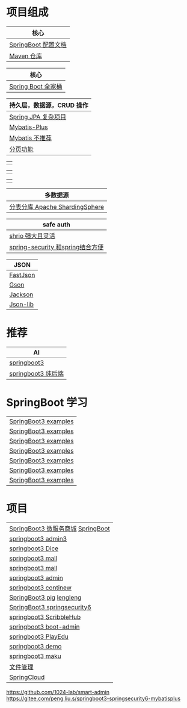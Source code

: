 # 项目组成

| 核心                                                                                               |
|--------------------------------------------------------------------------------------------------|
| [SpringBoot 配置文档](https://docs.spring.io/spring-boot/appendix/application-properties/index.html) |
| [Maven 仓库](https://mvnrepository.com/)                                                           |


| 核心                   |
|----------------------|
| [Spring  Boot 全家桶]() |

| 持久层，数据源，CRUD 操作                       |
|---------------------------------------|
| [Spring JPA 复杂项目]()                   |
| [Mybatis-Plus](https://baomidou.com/) |
| [Mybatis 不推荐]()                       |
| [分页功能](https://github.com/pagehelper) |

|      |
|------|
| []() |

|      |
|------|
| []() |

|      |
|------|
| []() |

| 多数据源                                                                     |
|--------------------------------------------------------------------------|
| [分表分库 Apache ShardingSphere]()                                           |

| safe auth                                                                 |
|---------------------------------------------------------------------------|
| [shrio 强大且灵活](https://shiro.apache.org/)                                  |
| [spring-security 和spring结合方便](https://spring.io/projects/spring-security) |

| JSON                                                   |
|--------------------------------------------------------|
| [FastJson](https://github.com/alibaba/fastjson)        |
| [Gson](https://github.com/google/gson)                 |
| [Jackson](https://github.com/FasterXML/jackson)        |
| [Json-lib](http://json-lib.sourceforge.net/index.html) |

# 推荐

| AI                                                                          |
|-----------------------------------------------------------------------------|
| [springboot3](https://github.com/dulaiduwang003/TIME-SEA-chatgpt)           |
| [springboot3 纯后端](https://github.com/gemingjia/gear-wenxinworkshop-starter) |

# SpringBoot 学习

|                                                                                                                          |
|--------------------------------------------------------------------------------------------------------------------------|
| [SpringBoot3 examples](https://gitee.com/li_ximing/springboot30-development-guide)                                       |
| [SpringBoot3 examples](https://github.com/ali-bouali/spring-boot-3-jwt-security)                                         |
| [SpringBoot3 examples](https://github.com/jobmission/oauth2-server)                                                      |
| [SpringBoot3 examples](https://github.com/eugenp/tutorials)                                                              |
| [SpringBoot3 examples](https://github.com/ZHENFENG13/spring-boot-projects)                                               |
| [SpringBoot3 examples](https://github.com/ityouknow/spring-boot-examples)                                                |
| [SpringBoot3 examples](https://github.com/xkcoding/spring-boot-demo)                                                     |

# 项目

|                                                                                                                                                                                                         |
|---------------------------------------------------------------------------------------------------------------------------------------------------------------------------------------------------------|
| [SpringBoot3 微服务商城](https://github.com/gz-yami/mall4cloud) [SpringBoot](https://github.com/gz-yami/mall4j)                                                                                              |
| [springboot3 admin3](https://github.com/cjbi/admin3)                                                                                                                                                    |
| [springboot3 Dice](https://github.com/bihell/Dice)                                                                                                                                                      |
| [springboot3 mall](https://github.com/wayn111/waynboot-mall)                                                                                                                                            |
| [springboot3 mall](https://github.com/wayn111/newbee-mall-pro)                                                                                                                                          |
| [springboot3 admin](https://github.com/hb0730/boot-admin)                                                                                                                                               |
| [springboot3 continew](https://github.com/Charles7c/continew-admin)                                                                                                                                     |
| [SpringBoot3 pig](https://gitee.com/log4j/pig) [lengleng](https://gitee.com/log4j)                                                                                                                      |
| [SpringBoot3 springsecurity6](https://github.com/buingoctruong/springboot3-springsecurity6-jwt)                                                                                                         |
| [springboot3 ScribbleHub](https://github.com/dulaiduwang003/ScribbleHub)                                                                                                                                |
| [springboot3 boot-admin](https://github.com/hb0730/boot-admin)                                                                                                                                          |
| [springboot3 PlayEdu](https://github.com/PlayEdu/PlayEdu)                                                                                                                                               |
| [springboot3 demo](https://gitee.com/ckw1988/shiro-jwt-integration)                                                                                                                                     |
| [springboot3 maku](https://github.com/makunet/maku-boot)                                                                                                                                                |
| [文件管理](https://github.com/zfile-dev/zfile)                                                                                                                                                              |
| [SpringCloud](https://github.com/pig-mesh/pig)                                                                                                                                                          |
https://github.com/1024-lab/smart-admin
https://gitee.com/peng.liu.s/springboot3-springsecurity6-mybatisplus
